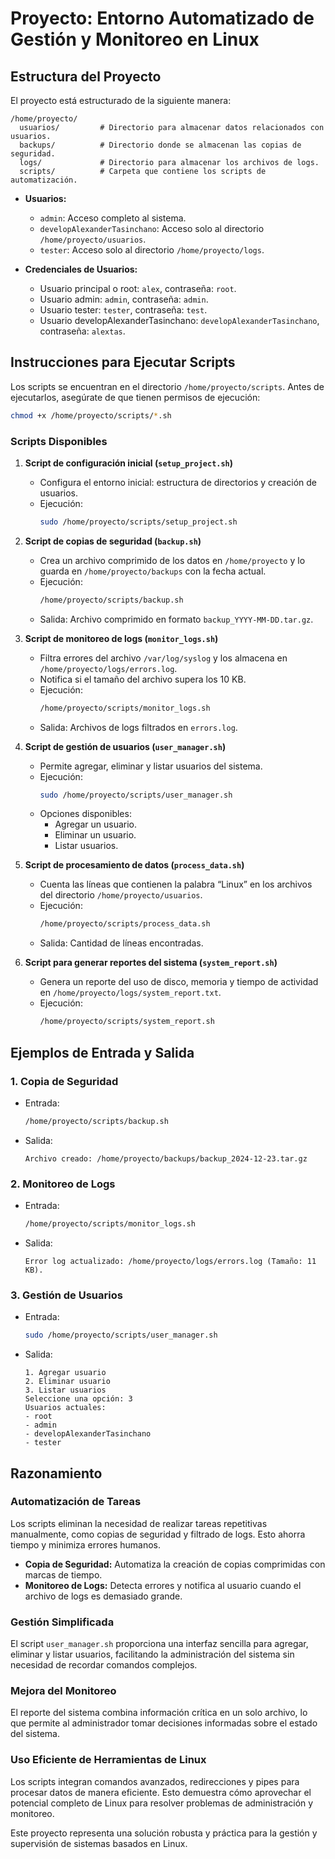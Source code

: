 # Proyecto: Entorno Automatizado de Gestión y Monitoreo en Linux

## Estructura del Proyecto
El proyecto está estructurado de la siguiente manera:

```
/home/proyecto/
  usuarios/         # Directorio para almacenar datos relacionados con usuarios.
  backups/          # Directorio donde se almacenan las copias de seguridad.
  logs/             # Directorio para almacenar los archivos de logs.
  scripts/          # Carpeta que contiene los scripts de automatización.
```

- **Usuarios:**
  - `admin`: Acceso completo al sistema.
  - `developAlexanderTasinchano`: Acceso solo al directorio `/home/proyecto/usuarios`.
  - `tester`: Acceso solo al directorio `/home/proyecto/logs`.

- **Credenciales de Usuarios:**
  - Usuario principal o root: `alex`, contraseña: `root`.
  - Usuario admin: `admin`, contraseña: `admin`.
  - Usuario tester: `tester`, contraseña: `test`.
  - Usuario developAlexanderTasinchano: `developAlexanderTasinchano`, contraseña: `alextas`.

## Instrucciones para Ejecutar Scripts
Los scripts se encuentran en el directorio `/home/proyecto/scripts`. Antes de ejecutarlos, asegúrate de que tienen permisos de ejecución:

```bash
chmod +x /home/proyecto/scripts/*.sh
```

### Scripts Disponibles

1. **Script de configuración inicial (`setup_project.sh`)**
   - Configura el entorno inicial: estructura de directorios y creación de usuarios.
   - Ejecución:
     ```bash
     sudo /home/proyecto/scripts/setup_project.sh
     ```

2. **Script de copias de seguridad (`backup.sh`)**
   - Crea un archivo comprimido de los datos en `/home/proyecto` y lo guarda en `/home/proyecto/backups` con la fecha actual.
   - Ejecución:
     ```bash
     /home/proyecto/scripts/backup.sh
     ```
   - Salida:
     Archivo comprimido en formato `backup_YYYY-MM-DD.tar.gz`.

3. **Script de monitoreo de logs (`monitor_logs.sh`)**
   - Filtra errores del archivo `/var/log/syslog` y los almacena en `/home/proyecto/logs/errors.log`.
   - Notifica si el tamaño del archivo supera los 10 KB.
   - Ejecución:
     ```bash
     /home/proyecto/scripts/monitor_logs.sh
     ```
   - Salida:
     Archivos de logs filtrados en `errors.log`.

4. **Script de gestión de usuarios (`user_manager.sh`)**
   - Permite agregar, eliminar y listar usuarios del sistema.
   - Ejecución:
     ```bash
     sudo /home/proyecto/scripts/user_manager.sh
     ```
   - Opciones disponibles:
     - Agregar un usuario.
     - Eliminar un usuario.
     - Listar usuarios.

5. **Script de procesamiento de datos (`process_data.sh`)**
   - Cuenta las líneas que contienen la palabra “Linux” en los archivos del directorio `/home/proyecto/usuarios`.
   - Ejecución:
     ```bash
     /home/proyecto/scripts/process_data.sh
     ```
   - Salida:
     Cantidad de líneas encontradas.

6. **Script para generar reportes del sistema (`system_report.sh`)**
   - Genera un reporte del uso de disco, memoria y tiempo de actividad en `/home/proyecto/logs/system_report.txt`.
   - Ejecución:
     ```bash
     /home/proyecto/scripts/system_report.sh
     ```

## Ejemplos de Entrada y Salida

### 1. **Copia de Seguridad**
- Entrada:
  ```bash
  /home/proyecto/scripts/backup.sh
  ```
- Salida:
  ```
  Archivo creado: /home/proyecto/backups/backup_2024-12-23.tar.gz
  ```

### 2. **Monitoreo de Logs**
- Entrada:
  ```bash
  /home/proyecto/scripts/monitor_logs.sh
  ```
- Salida:
  ```
  Error log actualizado: /home/proyecto/logs/errors.log (Tamaño: 11 KB).
  ```

### 3. **Gestión de Usuarios**
- Entrada:
  ```bash
  sudo /home/proyecto/scripts/user_manager.sh
  ```
- Salida:
  ```
  1. Agregar usuario
  2. Eliminar usuario
  3. Listar usuarios
  Seleccione una opción: 3
  Usuarios actuales:
  - root
  - admin
  - developAlexanderTasinchano
  - tester
  ```

## Razonamiento

### Automatización de Tareas
Los scripts eliminan la necesidad de realizar tareas repetitivas manualmente, como copias de seguridad y filtrado de logs. Esto ahorra tiempo y minimiza errores humanos.

- **Copia de Seguridad:** Automatiza la creación de copias comprimidas con marcas de tiempo.
- **Monitoreo de Logs:** Detecta errores y notifica al usuario cuando el archivo de logs es demasiado grande.

### Gestión Simplificada
El script `user_manager.sh` proporciona una interfaz sencilla para agregar, eliminar y listar usuarios, facilitando la administración del sistema sin necesidad de recordar comandos complejos.

### Mejora del Monitoreo
El reporte del sistema combina información crítica en un solo archivo, lo que permite al administrador tomar decisiones informadas sobre el estado del sistema.

### Uso Eficiente de Herramientas de Linux
Los scripts integran comandos avanzados, redirecciones y pipes para procesar datos de manera eficiente. Esto demuestra cómo aprovechar el potencial completo de Linux para resolver problemas de administración y monitoreo.

Este proyecto representa una solución robusta y práctica para la gestión y supervisión de sistemas basados en Linux.

